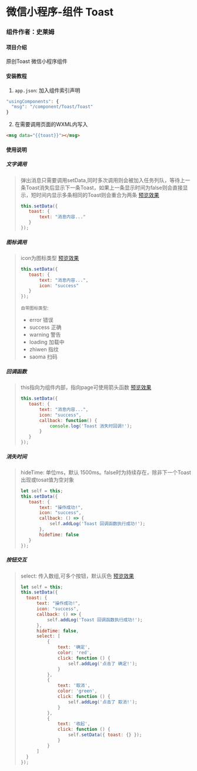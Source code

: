 # 微信小程序-组件 Toast
### 组件作者：史莱姆
#### 项目介绍
原创Toast 微信小程序组件

#### 安装教程

1. `app.json`:
加入组件索引声明
```javascript
"usingComponents": {
  "msg": "/component/Toast/Toast"
}
```
2. 在需要调用页面的WXML内写入
```html
<msg data="{{toast}}"></msg>
```

#### 使用说明

##### 文字调用
>弹出消息只需要调用setData,同时多次调用则会被加入任务列队，等待上一条Toast消失后显示下一条Toast，如果上一条显示时间为false则会直接显示，短时间内显示多条相同的Toast则会重合为两条
>[预览效果](https://gitee.com/slm47888/wechat_applet__component_toast/blob/master/images/%E6%96%87%E5%AD%97%E8%B0%83%E7%94%A8.gif)
>```javascript
>this.setData({
>    toast: {
>        text: "消息内容..."
>    }
>});
>```


##### 图标调用
>icon为图标类型 [预览效果](https://gitee.com/slm47888/wechat_applet__component_toast/blob/master/images/%E5%9B%BE%E6%A0%87%E8%B0%83%E7%94%A8.gif)
>```javascript
>this.setData({
>    toast: {
>        text: "消息内容...",
>        icon: "success"
>    }
>});
>```
>`自带图标类型`:
>- error  错误
>- success  正确
>- warning  警告
>- loading  加载中
>- zhiwen  指纹
>- saoma  扫码


##### 回调函数
>this指向为组件内部，指向page可使用箭头函数 [预览效果](https://gitee.com/slm47888/wechat_applet__component_toast/blob/master/images/%E5%9B%9E%E8%B0%83%E5%87%BD%E6%95%B0.gif)
>```javascript
>this.setData({
>    toast: {
>        text: "消息内容...",
>        icon: "success",
>        callback: function() {
>            console.log('Toast 消失时回调!');
>        }
>    }
>});
>```

##### 消失时间
>hideTime: 单位ms，默认 1500ms。false时为持续存在，除非下一个Toast出现或tosat值为空对象
>```javascript
>let self = this;
>this.setData({
>    toast: {
>        text: "操作成功!",
>        icon: "success",
>        callback: () => {
>            self.addLog('Toast 回调函数执行成功!');
>        },
>        hideTime: false
>    }
>});
>```

##### 按钮交互
>select: 传入数组,可多个按钮，默认灰色 [预览效果](https://gitee.com/slm47888/wechat_applet__component_toast/blob/master/images/%E6%8C%89%E9%92%AE%E4%BA%A4%E4%BA%92.gif)
>```javascript
>let self = this;
>this.setData({
>   toast: {
>       text: "操作成功!",
>       icon: "success",
>       callback: () => {
>           self.addLog('Toast 回调函数执行成功!');
>       },
>       hideTime: false,
>       select: [
>           {
>               text: '确定',
>               color: 'red',
>               click: function () {
>                   self.addLog('点击了 确定!');
>               }
>           },
>           {
>               text: '取消',
>               color: 'green',
>               click: function () {
>                   self.addLog('点击了 取消!');
>               }
>           },
>           {
>               text: '收起',
>               click: function () {
>                   self.setData({ toast: {} });
>               }
>           }
>       ]
>   }
>});
>```